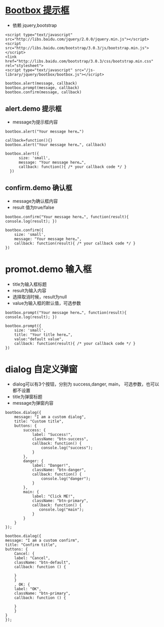 # [Bootbox  提示框](http://bootboxjs.com/)
* 依赖 jquery,bootstrap

```
<script type="text/javascript" src="http://libs.baidu.com/jquery/2.0.0/jquery.min.js"></script>
<script src="http://libs.baidu.com/bootstrap/3.0.3/js/bootstrap.min.js"></script>
<link href="http://libs.baidu.com/bootstrap/3.0.3/css/bootstrap.min.css" rel="stylesheet">
<script type="text/javascript" src="/js-library/jquery/bootbox/bootbox.js"></script>
```

```
bootbox.alert(message, callback)
bootbox.prompt(message, callback)
bootbox.confirm(message, callback)
```
## alert.demo  提示框
* message为提示框内容
```
bootbox.alert("Your message here…")
```
```
callback=function(){}
bootbox.alert("Your message here…", callback)
```
```
bootbox.alert({
      size: 'small',
      message: "Your message here…",
      callback: function(){ /* your callback code */ }
  })
```

## confirm.demo  确认框
* message为确认框内容
* result 值为true/false
```
bootbox.confirm("Your message here…", function(result){ console.log(result); })
```
```
bootbox.confirm({
    size: 'small',
    message: "Your message here…",
    callback: function(result){ /* your callback code */ }
})
```
# promot.demo  输入框
* title为输入框标题
* result为输入内容
* 选择取消时候，result为null
* value为输入框的默认值，可选参数
```
bootbox.prompt("Your message here…", function(result){ console.log(result); })
```
```
bootbox.prompt({
    size: 'small',
    title: "Your title here…",
    value:"default value",
    callback: function(result){ /* your callback code */ }
})
```

# dialog 自定义弹窗
* dialog可以有3个按钮，分别为 success,danger, main， 可选参数，也可以都不设置
* title为弹窗标题
* message为弹窗内容
```
bootbox.dialog({
    message: "I am a custom dialog",
    title: "Custom title",
    buttons: {
        success: {
            label: "Success!",
            className: "btn-success",
            callback: function() {
                console.log("success");
            }
        },
        danger: {
            label: "Danger!",
            className: "btn-danger",
            callback: function() {
                console.log("danger");
            }
        },
        main: {
            label: "Click ME!",
            className: "btn-primary",
            callback: function() {
               console.log("main");
            }
        }
    }
});
```
```
bootbox.dialog({  
message: "I am a custom confirm",  
title: "Confirm title",  
buttons: {  
    Cancel: {  
	label: "Cancel",  
	className: "btn-default",  
	callback: function () {  
	    
	}  
    }  
    , OK: {  
	label: "OK",  
	className: "btn-primary",  
	callback: function () {  
	     
	}  
    }  
}  
});  
```